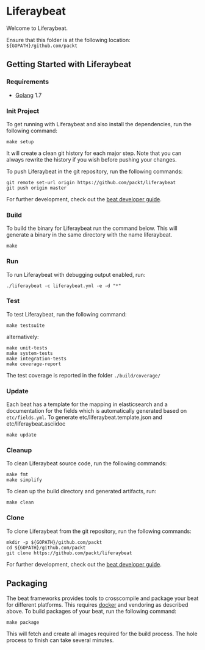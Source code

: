 # Liferaybeat

Welcome to Liferaybeat.

Ensure that this folder is at the following location:
`${GOPATH}/github.com/packt`

## Getting Started with Liferaybeat

### Requirements

* [Golang](https://golang.org/dl/) 1.7

### Init Project
To get running with Liferaybeat and also install the
dependencies, run the following command:

```
make setup
```

It will create a clean git history for each major step. Note that you can always rewrite the history if you wish before pushing your changes.

To push Liferaybeat in the git repository, run the following commands:

```
git remote set-url origin https://github.com/packt/liferaybeat
git push origin master
```

For further development, check out the [beat developer guide](https://www.elastic.co/guide/en/beats/libbeat/current/new-beat.html).

### Build

To build the binary for Liferaybeat run the command below. This will generate a binary
in the same directory with the name liferaybeat.

```
make
```


### Run

To run Liferaybeat with debugging output enabled, run:

```
./liferaybeat -c liferaybeat.yml -e -d "*"
```


### Test

To test Liferaybeat, run the following command:

```
make testsuite
```

alternatively:
```
make unit-tests
make system-tests
make integration-tests
make coverage-report
```

The test coverage is reported in the folder `./build/coverage/`

### Update

Each beat has a template for the mapping in elasticsearch and a documentation for the fields
which is automatically generated based on `etc/fields.yml`.
To generate etc/liferaybeat.template.json and etc/liferaybeat.asciidoc

```
make update
```


### Cleanup

To clean  Liferaybeat source code, run the following commands:

```
make fmt
make simplify
```

To clean up the build directory and generated artifacts, run:

```
make clean
```


### Clone

To clone Liferaybeat from the git repository, run the following commands:

```
mkdir -p ${GOPATH}/github.com/packt
cd ${GOPATH}/github.com/packt
git clone https://github.com/packt/liferaybeat
```


For further development, check out the [beat developer guide](https://www.elastic.co/guide/en/beats/libbeat/current/new-beat.html).


## Packaging

The beat frameworks provides tools to crosscompile and package your beat for different platforms. This requires [docker](https://www.docker.com/) and vendoring as described above. To build packages of your beat, run the following command:

```
make package
```

This will fetch and create all images required for the build process. The hole process to finish can take several minutes.
